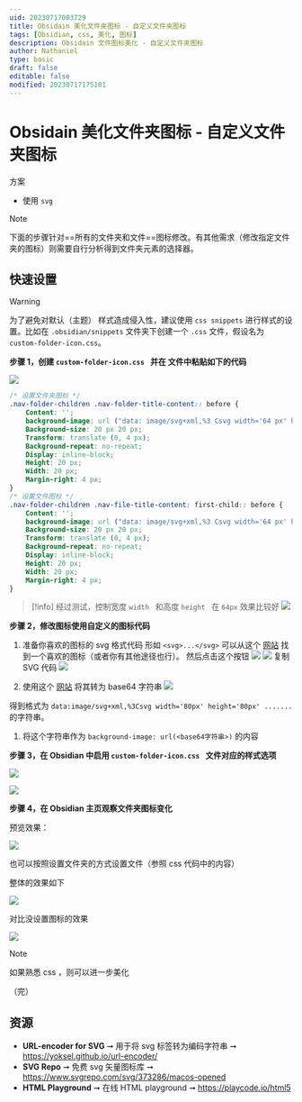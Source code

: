 ```yaml
---
uid: 20230717003729
title: Obsidain 美化文件夹图标 - 自定义文件夹图标
tags: [Obsidian, css, 美化, 图标]
description: Obsidain 文件图标美化 - 自定义文件夹图标
author: Nathaniel
type: basic
draft: false
editable: false
modified: 20230717175101
---
```


# Obsidain 美化文件夹图标 - 自定义文件夹图标

方案

- 使用 `svg `

 > [!NOTE]
 > 下面的步骤针对==所有的文件夹和文件==图标修改。有其他需求（修改指定文件夹的图标）则需要自行分析得到文件夹元素的选择器。

## 快速设置

 > [!warning]
 > 为了避免对默认（主题） 样式造成侵入性，建议使用 `css snippets` 进行样式的设置。比如在 `.obsidian/snippets` 文件夹下创建一个 `.css` 文件，假设名为 `custom-folder-icon.css`。

**步骤 1，创建 `custom-folder-icon.css ` 并在 文件中粘贴如下的代码**

![](https://cdn.pkmer.cn/images/c084213f7c3b476781922690d084317d.png!pkmer)

```css
/* 设置文件夹图标 */
.nav-folder-children .nav-folder-title-content:: before {
	Content: '';
	background-image: url ("data: image/svg+xml,%3 Csvg width='64 px' height='64 px' viewBox='0 0 32 32' xmlns=' <http://www.w3.org/2000/svg> '%3 E%3 Ctitle%3 Efolder_type_macos_opened%3 C/title%3 E%3 Cpath d='M 27.9,6 H 18.2 l-2,4 H 5 V 27 H 30 V 6 ZM 28,24 H 7 V 12 H 28 Zm. 1-14 H 20.3 l 1-2 H 28 Z' style='fill:%237 bbedb'/%3 E%3 Cpolygon points='25.9 14 0.3 14 4.1 27 29.7 27 25.9 14' style='fill:%237 bbedb'/%3 E%3 Cpath d='M 22.258,25.522 a 15.725,15.725,0,0,1-7.5-1.516 l. 473-. 75 a 15.264,15.264,0,0,0,7.027,1.3 c 0,. 082.1-1.533.245-2.413 H 19.1 a 21.649,21.649,0,0,1,3.033-9.408 h-10.2 V 28.261 H 22.649 A 22.38,22.38,0,0,1,22.258,25.522 Z' style='fill:%23 c 6 e 9 fa; fill-rule: evenodd'/%3 E%3 Cpath d='M 23.285,24.5 a 10.7,10.7,0,0,0,4.484-1.3 l. 587.75 a 12.775,12.775,0,0,1-5.071,1.517,13.6,13.6,0,0,0,. 441,2.8 h 7.337 V 12.739 h-7.81 a 19.337,19.337,0,0,0-2.968,8.381 h 3.506 a 15.409,15.409,0,0,0-. 506,3.375 Z' style='fill:%2300 adee; fill-rule: evenodd'/%3 E%3 Cpolygon points='16.568 15.087 17.563 15.087 17.563 17.386 16.568 17.386 16.568 15.087 16.568 15.087' style='fill:%2300 adee; fill-rule: evenodd'/%3 E%3 Cpolygon points='24.851 15.087 25.845 15.087 25.845 17.386 24.851 17.386 24.851 15.087 24.851 15.087' style='fill:%23231 f 20; fill-rule: evenodd'/%3 E%3 Cpath d='M 23.285,24.5 a 10.7,10.7,0,0,0,4.484-1.3 l. 587.75 a 12.775,12.775,0,0,1-5.071,1.517,12.27,12.27,0,0,0,1.354,5.087 L 23.791,31 c-1.549-2.445-1.826-5.739-1.288-8.853 H 19.1 A 21.485,21.485,0,0,1,24.084,10 l. 734.636 A 19.1,19.1,0,0,0,20.285,21.12 h 3.506 a 15.409,15.409,0,0,0-. 506,3.375 Z' style='fill:%23231 f 20; fill-rule: evenodd'/%3 E%3 Cpath d='M 22.258,24.56 v. 962 a 15.725,15.725,0,0,1-7.5-1.516 l. 473-. 75 a 15.264,15.264,0,0,0,7.027,1.3 Z' style='fill:%2300 adee; fill-rule: evenodd'/%3 E%3 C/svg%3 E");
	Background-size: 20 px 20 px;
	Transform: translate (0, 4 px);
	Background-repeat: no-repeat;
	Display: inline-block;
	Height: 20 px;
	Width: 20 px;
	Margin-right: 4 px;
}
/* 设置文件图标 */
.nav-folder-children .nav-file-title-content: first-child:: before {
	Content: '';
	background-image: url ("data: image/svg+xml,%3 Csvg width='64 px' height='64 px' viewBox='0 0 24 24' xmlns=' <http://www.w3.org/2000/svg> '%3 E%3 Cpath fill-rule='evenodd' clip-rule='evenodd' d='M 0 8 C 0 5.79086 1.79086 4 4 4 H 20 C 22.2091 4 24 5.79086 24 8 V 16 C 24 18.2091 22.2091 20 20 20 H 4 C 1.79086 20 0 18.2091 0 16 V 8 ZM 4 6 C 2.89543 6 2 6.89543 2 8 V 16 C 2 17.1046 2.89543 18 4 18 H 20 C 21.1046 18 22 17.1046 22 16 V 8 C 22 6.89543 21.1046 6 20 6 H 4 ZM 5.68377 8.05132 C 6.09211 7.9152 6.54174 8.05566 6.8 8.4 L 9 11.3333 L 11.2 8.4 C 11.4583 8.05566 11.9079 7.9152 12.3162 8.05132 C 12.7246 8.18743 13 8.56957 13 9 V 15 C 13 15.5523 12.5523 16 12 16 C 11.4477 16 11 15.5523 11 15 V 12 L 9.8 13.6 C 9.61115 13.8518 9.31476 14 9 14 C 8.68524 14 8.38885 13.8518 8.2 13.6 L 7 12 V 15 C 7 15.5523 6.55228 16 6 16 C 5.44772 16 5 15.5523 5 15 V 9 C 5 8.56957 5.27543 8.18743 5.68377 8.05132 ZM 18 9 C 18 8.44772 17.5523 8 17 8 C 16.4477 8 16 8.44772 16 9 V 12.5858 L 15.7071 12.2929 C 15.3166 11.9024 14.6834 11.9024 14.2929 12.2929 C 13.9024 12.6834 13.9024 13.3166 14.2929 13.7071 L 16.2929 15.7071 C 16.6834 16.0976 17.3166 16.0976 17.7071 15.7071 L 19.7071 13.7071 C 20.0976 13.3166 20.0976 12.6834 19.7071 12.2929 C 19.3166 11.9024 18.6834 11.9024 18.2929 12.2929 L 18 12.5858 V 9 Z' fill='%23000000'/%3 E%3 C/svg%3 E");
	Background-size: 20 px 20 px;
	Transform: translate (0, 4 px);
	Background-repeat: no-repeat;
	Display: inline-block;
	Height: 20 px;
	Width: 20 px;
	Margin-right: 4 px;
}
```

 > [!info]
 > 经过测试，控制宽度 `width ` 和高度 `height ` 在 `64px` 效果比较好
 > ![](https://cdn.pkmer.cn/images/bb35df882747e2783ca761f4f5c01263.png!pkmer)

**步骤 2，修改图标使用自定义的图标代码**

1. 准备你喜欢的图标的 svg 格式代码
形如 `<svg>...</svg>`
可以从这个 [网站](https://www.svgrepo.com/svg/373286/macos-opened) 找到一个喜欢的图标（或者你有其他途径也行）。
然后点击这个按钮 ![](https://cdn.pkmer.cn/images/83cd4e26be36a8fdd2e03a84b57a0fbb.png!pkmer)
![](https://cdn.pkmer.cn/images/ae07864f5d4a698b8b2fe5c8c848dc62.png!pkmer)
复制 SVG 代码
![](https://cdn.pkmer.cn/images/49e8d1bf9647e6abd7bf9bc00cf95e8f.png!pkmer)

2. 使用这个 [网站](https://yoksel.github.io/url-encoder) 将其转为 base64 字符串
![](https://cdn.pkmer.cn/images/447d995b947476cb5a205e5c661c48b6.png!pkmer)

得到格式为 `data:image/svg+xml,%3Csvg width='80px' height='80px' .......` 的字符串。

1. 将这个字符串作为 `background-image: url(<base64字符串>)` 的内容

**步骤 3，在 Obsidian 中启用 `custom-folder-icon.css ` 文件对应的样式选项**

![](https://cdn.pkmer.cn/images/99972021cc142ce9b2ad5d93f41258d2.png!pkmer)

![](https://cdn.pkmer.cn/images/228bb3df69496f9bf33f5afbdb98d9cc.png!pkmer)

**步骤 4，在 Obsidian 主页观察文件夹图标变化**

预览效果：

![](https://cdn.pkmer.cn/images/090679bca9169262bf7f114067dd3116.png!pkmer)

也可以按照设置文件夹的方式设置文件（参照 css 代码中的内容）

整体的效果如下

![](https://cdn.pkmer.cn/images/3c40236c1ece0499a453cf567448d8fd.png!pkmer)

对比没设置图标的效果

![](https://cdn.pkmer.cn/images/817fd82519dd8e0948e3046b9806d1cd.png!pkmer)

 > [!NOTE]
 > 如果熟悉 css ，则可以进一步美化

（完）

## 资源

- **URL-encoder for SVG** ➞ 用于将 svg 标签转为编码字符串 ➞ <https://yoksel.github.io/url-encoder/>
- **SVG Repo** ➞ 免费 svg 矢量图标库 ➞ <https://www.svgrepo.com/svg/373286/macos-opened>
- **HTML Playground** ➞ 在线 HTML playground ➞ <https://playcode.io/html5>
